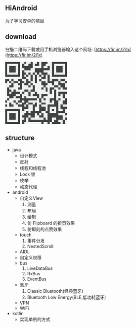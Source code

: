 ## HiAndroid

为了学习安卓的项目

## download

扫描二维码下载或用手机浏览器输入这个网址:  [https://fir.im/2j1x](https://fir.im/2j1x)

![下载App二维码](https://github.com/keepLove/HiAndroid/blob/master/download.png)

## structure

*  java
    - 设计模式
    - 反射
    - 线程和线程池
    - Lock 锁
    - 枚举
    - 动态代理
*  android
    - 自定义View
        1. 测量
        2. 布局
        3. 绘制
        4. 仿 Flipboard 的折页效果
        5. 仿即刻的点赞效果
    - touch
        1. 事件分发
        2. NestedScroll
    - AIDL
    - 自定义权限
    - bus
        1. LiveDataBus
        2. RxBus
        3. EventBus
    - 蓝牙
        1. Classic Bluetooth(经典蓝牙)
        2. Bluetooth Low Energy(BLE,低功耗蓝牙)
    - VPN
    - WiFi
*  kotlin
    - 实现单例的方式
